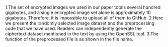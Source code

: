 1.The set of encrypted images we used in our paper totals several hundred gigabytes, and a single encrypted image set alone is approximately 10 gigabytes. Therefore, it is impossible to upload all of them to GitHub.
2.Here we present the randomly selected image dataset and the preprocessing code that we have used. Readers can independently generate the ciphertext dataset mentioned in the text by using the OpenSSL tool.
3.The function of the preprocessed file is as shown in the file name.
